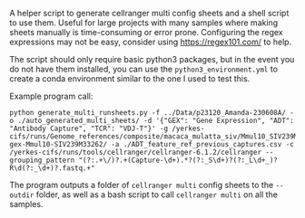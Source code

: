 A helper script to generate cellranger multi config sheets and a shell script to use them.
Useful for large projects with many samples where making sheets manually is time-consuming or error prone.
Configuring the regex expressions may not be easy, consider using https://regex101.com/ to help.

The script should only require basic python3 packages, but in the event you do not have them 
installed, you can use the `python3_environment.yml` to create a conda environment similar to the one
I used to test this.

Example program call:
```
python generate_multi_runsheets.py -f ../Data/p23120_Amanda-230608A/ -o ./auto_generated_multi_sheets/ -d '{"GEX": "Gene Expression", "ADT": "Antibody Capture", "TCR": "VDJ-T"}' -g /yerkes-cifs/runs/Genome_references/composite/macaca_mulatta_siv/Mmul10_SIV239M33626/refdata-gex-Mmul10-SIV239M33262/ -a ./ADT_feature_ref_previous_captures.csv -c /yerkes-cifs/runs/tools/cellranger/cellranger-6.1.2/cellranger --grouping_pattern "(?:.+\/)?.+(Capture-\d+).*?(?:_S\d+)?(?:_L\d+_)?R\d(?:_\d+)?.fastq.+"
```

The program outputs a folder of `cellranger multi` config sheets to the `--outdir` folder, as well
as a bash script to call `cellranger multi` on all the samples.
